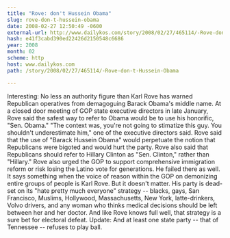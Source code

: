 ```yaml
---
title: "Rove: don't Hussein Obama"
slug: rove-don-t-hussein-obama
date: 2008-02-27 12:50:49 -0600
external-url: http://www.dailykos.com/story/2008/02/27/465114/-Rove-don-t-Hussein-Obama
hash: e41f3cabd390ed22426d2150548c6686
year: 2008
month: 02
scheme: http
host: www.dailykos.com
path: /story/2008/02/27/465114/-Rove-don-t-Hussein-Obama

---
```


Interesting:
   No less an authority figure than Karl Rove has warned Republican operatives from demagoguing Barack Obama's middle name.
  At a closed door meeting of GOP state executive directors in late January, Rove said the safest way to refer to Obama would be to use his honorific, "Sen. Obama."
  "The context was, you're not going to stimatize this guy. You shouldn't underestimate him," one of the executive directors said. Rove said that the use of "Barack Hussein Obama" would perpetuate the notion that Republicans were bigoted and would hurt the party.
  Rove also said that Republicans should refer to Hillary Clinton as "Sen. Clinton," rather than "Hillary." 
  Rove also urged the GOP to support comprehensive immigration reform or risk losing the Latino vote for generations. He failed there as well.
  It says something when the voice of reason within the GOP on demonizing entire groups of people is Karl Rove. But it doesn't matter. His party is dead-set on its "hate pretty much everyone" strategy -- blacks, gays, San Francisco, Muslims, Hollywood, Massachusetts, New York, latte-drinkers, Volvo drivers, and any woman who thinks medical decisions should be left between her and her doctor.
  And like Rove knows full well, that strategy is a sure bet for electoral defeat.
  Update: And at least one state party -- that of Tennessee -- refuses to play ball.
